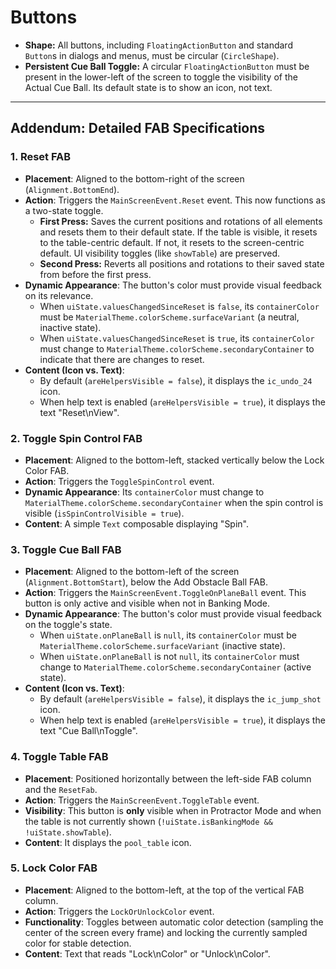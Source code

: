 # Buttons

* **Shape:** All buttons, including `FloatingActionButton` and standard `Button`s in dialogs and menus, must be circular (`CircleShape`).
* **Persistent Cue Ball Toggle:** A circular `FloatingActionButton` must be present in the lower-left of the screen to toggle the visibility of the Actual Cue Ball. Its default state is to show an icon, not text.

***
## Addendum: Detailed FAB Specifications

### 1. Reset FAB

* **Placement**: Aligned to the bottom-right of the screen (`Alignment.BottomEnd`).
* **Action**: Triggers the `MainScreenEvent.Reset` event. This now functions as a two-state toggle.
  * **First Press:** Saves the current positions and rotations of all elements and resets them to their default state. If the table is visible, it resets to the table-centric default. If not, it resets to the screen-centric default. UI visibility toggles (like `showTable`) are preserved.
  * **Second Press:** Reverts all positions and rotations to their saved state from before the first press.
* **Dynamic Appearance**: The button's color must provide visual feedback on its relevance.
  * When `uiState.valuesChangedSinceReset` is `false`, its `containerColor` must be `MaterialTheme.colorScheme.surfaceVariant` (a neutral, inactive state).
  * When `uiState.valuesChangedSinceReset` is `true`, its `containerColor` must change to `MaterialTheme.colorScheme.secondaryContainer` to indicate that there are changes to reset.
* **Content (Icon vs. Text)**:
  * By default (`areHelpersVisible = false`), it displays the `ic_undo_24` icon.
  * When help text is enabled (`areHelpersVisible = true`), it displays the text "Reset\nView".

### 2. Toggle Spin Control FAB

* **Placement**: Aligned to the bottom-left, stacked vertically below the Lock Color FAB.
* **Action**: Triggers the `ToggleSpinControl` event.
* **Dynamic Appearance**: Its `containerColor` must change to `MaterialTheme.colorScheme.secondaryContainer` when the spin control is visible (`isSpinControlVisible = true`).
* **Content**: A simple `Text` composable displaying "Spin".

### 3. Toggle Cue Ball FAB

* **Placement**: Aligned to the bottom-left of the screen (`Alignment.BottomStart`), below the Add Obstacle Ball FAB.
* **Action**: Triggers the `MainScreenEvent.ToggleOnPlaneBall` event. This button is only active and visible when not in Banking Mode.
* **Dynamic Appearance**: The button's color must provide visual feedback on the toggle's state.
  * When `uiState.onPlaneBall` is `null`, its `containerColor` must be `MaterialTheme.colorScheme.surfaceVariant` (inactive state).
  * When `uiState.onPlaneBall` is not `null`, its `containerColor` must change to `MaterialTheme.colorScheme.secondaryContainer` (active state).
* **Content (Icon vs. Text)**:
  * By default (`areHelpersVisible = false`), it displays the `ic_jump_shot` icon.
  * When help text is enabled (`areHelpersVisible = true`), it displays the text "Cue Ball\nToggle".

### 4. Toggle Table FAB

* **Placement**: Positioned horizontally between the left-side FAB column and the `ResetFab`.
* **Action**: Triggers the `MainScreenEvent.ToggleTable` event.
* **Visibility**: This button is **only** visible when in Protractor Mode and when the table is not currently shown (`!uiState.isBankingMode && !uiState.showTable`).
* **Content**: It displays the `pool_table` icon.

### 5. Lock Color FAB

* **Placement**: Aligned to the bottom-left, at the top of the vertical FAB column.
* **Action**: Triggers the `LockOrUnlockColor` event.
* **Functionality**: Toggles between automatic color detection (sampling the center of the screen every frame) and locking the currently sampled color for stable detection.
* **Content**: Text that reads "Lock\nColor" or "Unlock\nColor".